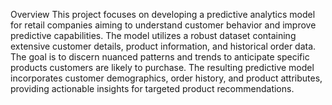 Overview
This project focuses on developing a predictive analytics model for retail companies aiming to understand customer behavior and improve predictive capabilities. The model utilizes a robust dataset containing extensive customer details, product information, and historical order data. The goal is to discern nuanced patterns and trends to anticipate specific products customers are likely to purchase. The resulting predictive model incorporates customer demographics, order history, and product attributes, providing actionable insights for targeted product recommendations.


